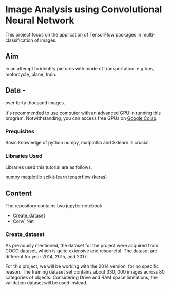# Image Analysis using Convolutional Neural Network

This project focus on the application of TensorFlow packages in multi-classification of images.

## Aim
In an attempt to identify pictures with mode of transportation, e.g bus, motorcycle, plane, train.

## Data -

over forty thousand images.

It's recommended to use computer with an advanced GPU in running this program. Notwithstanding, you can access free GPUs on [Google Colab](https://colab.research.google.com/).

### Prequisites
Basic knowledge of python numpy, matplotlib and Sklearn is crucial.

### Libraries Used
Libraries used this tutorial are as follows,

numpy
matplotlib
scikit-learn
tensorflow (keras)

## Content
The repository contains two jupyter notebook
- Create_dataset
- ConV_Net

### Create_dataset
As previously mentioned, the dataset for the project were acquired from COCO dataset, which is quite extensive and resoureful. The dataset are different for year 2014, 2015, and 2017.

For this project, we will be working with the 2014 version, for no specific reason. The training dataset set contains about 330, 000 images across 80 categories of objects. Considering Drive and RAM space limitations, the validation dataset will be used instead.

